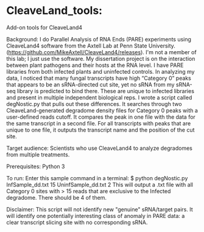 # CleaveLand_tools:
Add-on tools for CleaveLand4

Background: I do Parallel Analysis of RNA Ends (PARE) experiments using CleaveLand4 software from the Axtell Lab at Penn State University. (https://github.com/MikeAxtell/CleaveLand4/releases). I'm not a member of this lab; I just use the software.
My dissertation project is on the interaction between plant pathogens and their hosts at the RNA level. I have PARE libraries from both infected plants and uninfected controls. In analyzing my data, I noticed that many fungal transcripts have high “Category 0” peaks that appears to be an sRNA-directed cut site, yet no sRNA from my sRNA-seq library is predicted to bind there. These are unique to infected libraries and present in multiple independent biological reps.
I wrote a script called degNostic.py that pulls out these differences. It searches through two CleaveLand-generated degradome density files for Category 0 peaks with a user-defined reads cutoff. It compares the peak in one file with the data for the same transcript in a second file. For all transcripts with peaks that are unique to one file, it outputs the transcript name and the position of the cut site.

Target audience: Scientists who use CleaveLand4 to analyze degradomes from multiple treatments.

Prerequisites: Python 3

To run: Enter this sample command in a terminal:
$ python degNostic.py InfSample_dd.txt 15 UninfSample_dd.txt 2
This will output a .txt file with all Category 0 sites with > 15 reads that are exclusive to the Infected degradome. There should be 4 of them.

Disclaimer: This script will not identify new "genuine" sRNA/target pairs. It will identify one potentially interesting class of anomaly in PARE data: a clear transcript slicing site with no corresponding sRNA. 
